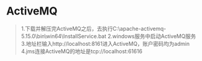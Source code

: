 # ActiveMQ
> 1.下载并解压完ActiveMQ之后，去执行C:\apache-activemq-5.15.0\bin\win64\InstallService.bat
> 2.windows服务中启动ActiveMQ服务
> 3.地址栏输入http://localhost:8161进入ActiveMQ，账户密码均为admin
> 4.jms连接ActiveMQ的地址是tcp://localhost:61616
